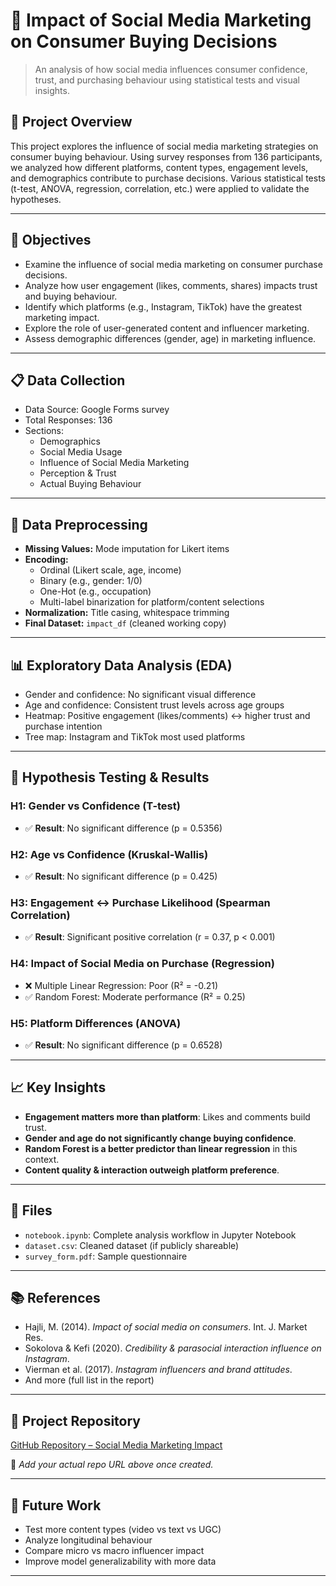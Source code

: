 # 📱 Impact of Social Media Marketing on Consumer Buying Decisions

> An analysis of how social media influences consumer confidence, trust, and purchasing behaviour using statistical tests and visual insights.

## 🧠 Project Overview

This project explores the influence of social media marketing strategies on consumer buying behaviour. Using survey responses from 136 participants, we analyzed how different platforms, content types, engagement levels, and demographics contribute to purchase decisions. Various statistical tests (t-test, ANOVA, regression, correlation, etc.) were applied to validate the hypotheses.

---

## 🎯 Objectives

- Examine the influence of social media marketing on consumer purchase decisions.
- Analyze how user engagement (likes, comments, shares) impacts trust and buying behaviour.
- Identify which platforms (e.g., Instagram, TikTok) have the greatest marketing impact.
- Explore the role of user-generated content and influencer marketing.
- Assess demographic differences (gender, age) in marketing influence.

---

## 📋 Data Collection

- Data Source: Google Forms survey
- Total Responses: 136
- Sections:
  - Demographics
  - Social Media Usage
  - Influence of Social Media Marketing
  - Perception & Trust
  - Actual Buying Behaviour

---

## 🧹 Data Preprocessing

- **Missing Values:** Mode imputation for Likert items
- **Encoding:**
  - Ordinal (Likert scale, age, income)
  - Binary (e.g., gender: 1/0)
  - One-Hot (e.g., occupation)
  - Multi-label binarization for platform/content selections
- **Normalization:** Title casing, whitespace trimming
- **Final Dataset:** `impact_df` (cleaned working copy)

---

## 📊 Exploratory Data Analysis (EDA)

- Gender and confidence: No significant visual difference
- Age and confidence: Consistent trust levels across age groups
- Heatmap: Positive engagement (likes/comments) ↔️ higher trust and purchase intention
- Tree map: Instagram and TikTok most used platforms

---

## 🧪 Hypothesis Testing & Results

### H1: Gender vs Confidence (T-test)
- ✅ **Result**: No significant difference (p = 0.5356)

### H2: Age vs Confidence (Kruskal-Wallis)
- ✅ **Result**: No significant difference (p = 0.425)

### H3: Engagement ↔ Purchase Likelihood (Spearman Correlation)
- ✅ **Result**: Significant positive correlation (r = 0.37, p < 0.001)

### H4: Impact of Social Media on Purchase (Regression)
- ❌ Multiple Linear Regression: Poor (R² = -0.21)
- ✅ Random Forest: Moderate performance (R² = 0.25)

### H5: Platform Differences (ANOVA)
- ✅ **Result**: No significant difference (p = 0.6528)

---

## 📈 Key Insights

- **Engagement matters more than platform**: Likes and comments build trust.
- **Gender and age do not significantly change buying confidence**.
- **Random Forest is a better predictor than linear regression** in this context.
- **Content quality & interaction outweigh platform preference**.

---

## 📁 Files

- `notebook.ipynb`: Complete analysis workflow in Jupyter Notebook
- `dataset.csv`: Cleaned dataset (if publicly shareable)
- `survey_form.pdf`: Sample questionnaire

---

## 📚 References

- Hajli, M. (2014). *Impact of social media on consumers*. Int. J. Market Res.
- Sokolova & Kefi (2020). *Credibility & parasocial interaction influence on Instagram*.
- Vierman et al. (2017). *Instagram influencers and brand attitudes*.
- And more (full list in the report)

---

## 🔗 Project Repository

[GitHub Repository – Social Media Marketing Impact](#)

📌 *Add your actual repo URL above once created.*

---

## 📌 Future Work

- Test more content types (video vs text vs UGC)
- Analyze longitudinal behaviour
- Compare micro vs macro influencer impact
- Improve model generalizability with more data

---
